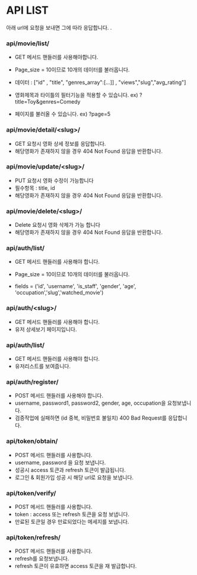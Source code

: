 # API LIST

아래 url에 요청을 보내면 그에 따라 응답합니다. .

### api/movie/list/

* GET 메서드 핸들러를 사용해야합니다.

* Page_size = 10이므로 10개의 데이터를 불러옵니다.
* 데이터 : ["id" , "title", "genres_array":[...]] , "views","slug","avg_rating"]
* 영화제목과 타이틀의 필터기능을 적용할 수 있습니다. ex) ?title=Toy&genres=Comedy 
* 페이지를 불러올 수 있습니다. ex) ?page=5



### api/movie/detail/\<slug>/

* GET 요청시 영화 상세 정보를 응답합니다. 
* 해당영화가 존재하지 않을 경우 404 Not Found 응답을 반환합니다.



### api/movie/update/\<slug>/

- PUT 요청시 영화 수정이 가능합니다
- 필수항목 : title, id
- 해당영화가 존재하지 않을 경우 404 Not Found 응답을 반환합니다.



### api/movie/delete/\<slug>/

- Delete 요청시 영화 삭제가 가능 합니다
- 해당영화가 존재하지 않을 경우 404 Not Found 응답을 반환합니다.



### api/auth/list/

* GET 메서드 핸들러를 사용해야 합니다.

* Page_size = 10이므로 10개의 데이터를 불러옵니다.
* fields = ('id', 'username', 'is_staff', 'gender', 'age', 'occupation','slug','watched_movie')



### api/auth/\<slug>/

* GET 메서드 핸들러를 사용해야 합니다.
* 유저 상세보기 페이지입니다. 



### api/auth/list/

* GET 메서드 핸들러를 사용해야 합니다.
* 유저리스트를 보여줍니다.



### api/auth/register/

* POST 메서드 핸들러를 사용해야 합니다.
* username, password1, password2, gender, age, occupation을 요청보냅니다.
* 검증작업에 실패하면 (id 중복, 비밀번호 불일치)  400 Bad Request를 응답합니다.



### api/token/obtain/

* POST 메서드 핸들러를 사용합니다.
* username, password 을 요청 보냅니다.
* 성공시 access 토큰과 refresh 토큰이 발급됩니다.
* 로그인 & 회원가입 성공 시 해당 url로 요청을 보냅니다.



### api/token/verify/

* POST 메서드 핸들러를 사용합니다.
* token : access 또는 refresh 토큰을 요청 보냅니다.
* 만료된 토큰일 경우 만료되었다는 메세지를 보냅니다.



### api/token/refresh/

* POST 메서드 핸들러를 사용합니다.
* refresh를 요청보냅니다.
* refresh 토큰이 유효하면 access 토큰을 재 발급합니다.


